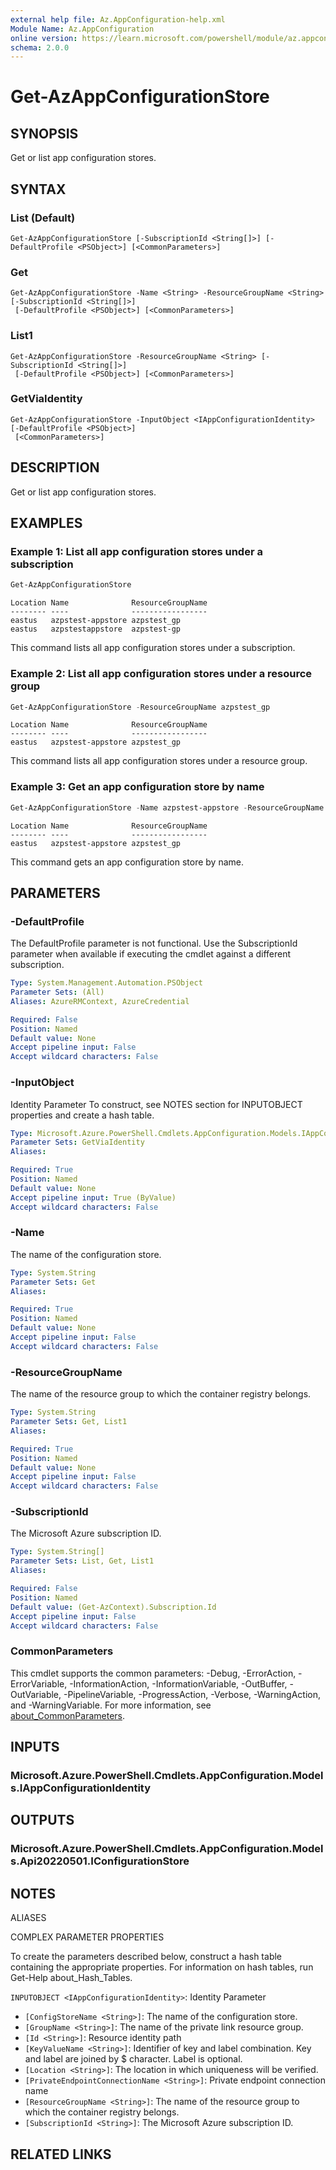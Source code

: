 ```yaml
---
external help file: Az.AppConfiguration-help.xml
Module Name: Az.AppConfiguration
online version: https://learn.microsoft.com/powershell/module/az.appconfiguration/get-azappconfigurationstore
schema: 2.0.0
---
```


# Get-AzAppConfigurationStore

## SYNOPSIS
Get or list app configuration stores.

## SYNTAX

### List (Default)
```
Get-AzAppConfigurationStore [-SubscriptionId <String[]>] [-DefaultProfile <PSObject>] [<CommonParameters>]
```

### Get
```
Get-AzAppConfigurationStore -Name <String> -ResourceGroupName <String> [-SubscriptionId <String[]>]
 [-DefaultProfile <PSObject>] [<CommonParameters>]
```

### List1
```
Get-AzAppConfigurationStore -ResourceGroupName <String> [-SubscriptionId <String[]>]
 [-DefaultProfile <PSObject>] [<CommonParameters>]
```

### GetViaIdentity
```
Get-AzAppConfigurationStore -InputObject <IAppConfigurationIdentity> [-DefaultProfile <PSObject>]
 [<CommonParameters>]
```

## DESCRIPTION
Get or list app configuration stores.

## EXAMPLES

### Example 1: List all app configuration stores under a subscription
```powershell
Get-AzAppConfigurationStore
```

```output
Location Name              ResourceGroupName
-------- ----              -----------------
eastus   azpstest-appstore azpstest_gp
eastus   azpstestappstore  azpstest-gp
```

This command lists all app configuration stores under a subscription.

### Example 2: List all app configuration stores under a resource group
```powershell
Get-AzAppConfigurationStore -ResourceGroupName azpstest_gp
```

```output
Location Name              ResourceGroupName
-------- ----              -----------------
eastus   azpstest-appstore azpstest_gp
```

This command lists all app configuration stores under a resource group.

### Example 3: Get an app configuration store by name
```powershell
Get-AzAppConfigurationStore -Name azpstest-appstore -ResourceGroupName azpstest_gp
```

```output
Location Name              ResourceGroupName
-------- ----              -----------------
eastus   azpstest-appstore azpstest_gp
```

This command gets an app configuration store by name.

## PARAMETERS

### -DefaultProfile
The DefaultProfile parameter is not functional.
Use the SubscriptionId parameter when available if executing the cmdlet against a different subscription.

```yaml
Type: System.Management.Automation.PSObject
Parameter Sets: (All)
Aliases: AzureRMContext, AzureCredential

Required: False
Position: Named
Default value: None
Accept pipeline input: False
Accept wildcard characters: False
```

### -InputObject
Identity Parameter
To construct, see NOTES section for INPUTOBJECT properties and create a hash table.

```yaml
Type: Microsoft.Azure.PowerShell.Cmdlets.AppConfiguration.Models.IAppConfigurationIdentity
Parameter Sets: GetViaIdentity
Aliases:

Required: True
Position: Named
Default value: None
Accept pipeline input: True (ByValue)
Accept wildcard characters: False
```

### -Name
The name of the configuration store.

```yaml
Type: System.String
Parameter Sets: Get
Aliases:

Required: True
Position: Named
Default value: None
Accept pipeline input: False
Accept wildcard characters: False
```

### -ResourceGroupName
The name of the resource group to which the container registry belongs.

```yaml
Type: System.String
Parameter Sets: Get, List1
Aliases:

Required: True
Position: Named
Default value: None
Accept pipeline input: False
Accept wildcard characters: False
```

### -SubscriptionId
The Microsoft Azure subscription ID.

```yaml
Type: System.String[]
Parameter Sets: List, Get, List1
Aliases:

Required: False
Position: Named
Default value: (Get-AzContext).Subscription.Id
Accept pipeline input: False
Accept wildcard characters: False
```

### CommonParameters
This cmdlet supports the common parameters: -Debug, -ErrorAction, -ErrorVariable, -InformationAction, -InformationVariable, -OutBuffer, -OutVariable, -PipelineVariable, -ProgressAction, -Verbose, -WarningAction, and -WarningVariable. For more information, see [about_CommonParameters](http://go.microsoft.com/fwlink/?LinkID=113216).

## INPUTS

### Microsoft.Azure.PowerShell.Cmdlets.AppConfiguration.Models.IAppConfigurationIdentity

## OUTPUTS

### Microsoft.Azure.PowerShell.Cmdlets.AppConfiguration.Models.Api20220501.IConfigurationStore

## NOTES

ALIASES

COMPLEX PARAMETER PROPERTIES

To create the parameters described below, construct a hash table containing the appropriate properties. For information on hash tables, run Get-Help about_Hash_Tables.


`INPUTOBJECT <IAppConfigurationIdentity>`: Identity Parameter
  - `[ConfigStoreName <String>]`: The name of the configuration store.
  - `[GroupName <String>]`: The name of the private link resource group.
  - `[Id <String>]`: Resource identity path
  - `[KeyValueName <String>]`: Identifier of key and label combination. Key and label are joined by $ character. Label is optional.
  - `[Location <String>]`: The location in which uniqueness will be verified.
  - `[PrivateEndpointConnectionName <String>]`: Private endpoint connection name
  - `[ResourceGroupName <String>]`: The name of the resource group to which the container registry belongs.
  - `[SubscriptionId <String>]`: The Microsoft Azure subscription ID.

## RELATED LINKS
